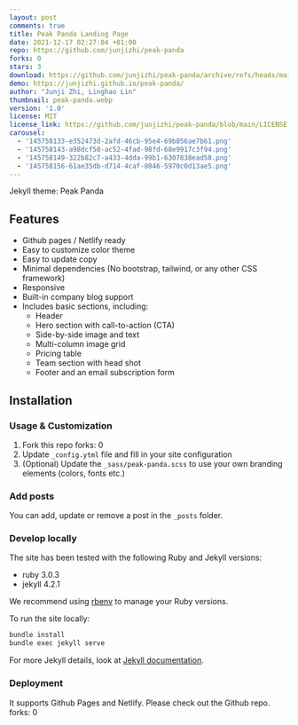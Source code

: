 ```yaml
---
layout: post
comments: true
title: Peak Panda Landing Page
date: 2021-12-17 02:27:04 +01:00
repo: https://github.com/junjizhi/peak-panda
forks: 0
stars: 3
download: https://github.com/junjizhi/peak-panda/archive/refs/heads/main.zip
demo: https://junjizhi.github.io/peak-panda/
author: "Junji Zhi, Linghao Lin"
thumbnail: peak-panda.webp
version: '1.0'
license: MIT
license_link: https://github.com/junjizhi/peak-panda/blob/main/LICENSE
carousel:
  - '145758133-e352473d-2afd-46cb-95e4-69b856ae7b61.png'
  - '145758143-a98dcf50-ac52-4fad-98fd-68e9917c3f94.png'
  - '145758149-322b82c7-a433-4dda-99b1-6307838ead58.png'
  - '145758156-61ae35db-d714-4caf-8046-5970c0d13ae5.png'
---
```


Jekyll theme: Peak Panda

## Features

* Github pages / Netlify ready
* Easy to customize color theme
* Easy to update copy
* Minimal dependencies (No bootstrap, tailwind, or any other CSS framework)
* Responsive
* Built-in company blog support
* Includes basic sections, including:
  * Header
  * Hero section with call-to-action (CTA)
  * Side-by-side image and text
  * Multi-column image grid
  * Pricing table
  * Team section with head shot
  * Footer and an email subscription form

## Installation

### Usage & Customization

1. Fork this repo
forks: 0
2. Update `_config.ytml` file and fill in your site configuration
3. (Optional) Update the `_sass/peak-panda.scss` to use your own branding elements (colors, fonts etc.)

### Add posts

You can add, update or remove a post in the `_posts` folder.

### Develop locally

The site has been tested with the following Ruby and Jekyll versions:

* ruby 3.0.3
* jekyll 4.2.1

We recommend using [rbenv](https://github.com/rbenv/rbenv) to manage your Ruby versions.

To run the site locally:

```bash
bundle install
bundle exec jekyll serve
```

For more Jekyll details, look at [Jekyll documentation](http://jekyllrb.com/).

### Deployment

It supports Github Pages and Netlify. Please check out the Github repo.
forks: 0
